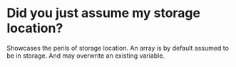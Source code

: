 # Did you just assume my storage location?

Showcases the perils of storage location. An array is by default assumed to be in storage. And may overwrite an existing variable.
